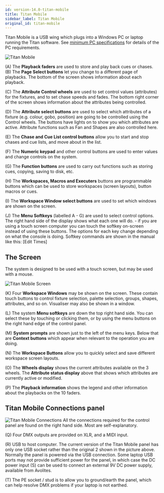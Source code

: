 ```yaml
---
id: version-14.0-titan-mobile
title: Titan Mobile
sidebar_label: Titan Mobile
original_id: titan-mobile
---
```


Titan Mobile is a USB wing which plugs into a Windows PC or laptop running the Titan software.
See [minimum PC specifications](../titan-basics.md#connecting-up-titan-mobile-and-t1t2) for details of the PC requirements.

![Titan Mobile](/docs/images/Titan-Mobile.png)

\(A\) The **Playback faders** are used to store and play back cues or chases.
\(B\) The **Page Select buttons** let you change to a different page of
playbacks. The bottom of the screen shows information about each
playback.

\(C\) The **Attribute Control wheels** are used to set control values
(attributes) for the fixtures, and to set chase speeds and fades. The
bottom right corner of the screen shows information about the attributes
being controlled.

\(D\) The **Attribute select buttons** are used to select which attributes of
a fixture (e.g. colour, gobo, position) are going to be controlled using
the Control wheels. The buttons have lights on to show you which
attributes are active. Attribute functions such as Fan and Shapes are
also controlled here.

\(E\) The **Chase and Cue List control buttons** allow you to start and stop
chases and cue lists, and move about in the list.

\(F\) The **Numeric keypad** and other control buttons are used to enter
values and change controls on the system.

\(G\) The **Function buttons** are used to carry out functions such as storing
cues, copying, saving to disk, etc.

\(H\) The **Workspaces, Macros and Executers** buttons are programmable
buttons which can be used to store workspaces (screen layouts), button
macros or cues.

\(I\) The **Workspace Window select buttons** are used to set which windows
are shown on the screen.

\(J\) The **Menu Softkeys** (labelled A - G) are used to select control options. 
The right hand side of the display shows what each one will do. - if you are using
a touch screen computer you can touch the softkey on-screen instead of using these
buttons. The options for each 
key change depending on what the console is doing. Softkey commands are shown 
in the manual like this: \[Edit Times\]

## The Screen

The system is designed to be used with a touch screen, but may be used
with a mouse.

![Titan Mobile Screen](/docs/images/Titan-Mobile-Screen.png)

\(K\) Four **Workspace Windows** may be shown on the screen. These contain
touch buttons to control fixture selection, palette selection, groups,
shapes, attributes, and so on. Visualiser may also be shown in a window.

\(L\) The system **Menu softkeys** are down the top right hand side. You can
select these by touching or clicking them, or by using the menu buttons
on the right hand edge of the control panel.

\(M\) **System prompts** are shown just to the left of the menu keys. Below
that are **Context buttons** which appear when relevant to the operation
you are doing.

\(N\) The **Workspace Buttons** allow you to quickly select and save different
workspace screen layouts.

\(O\) The **Wheels display** shows the current attributes available on the 3
wheels. The **Attribute status display** above that shows which
attributes are currently active or modified.

\(P\) The **Playback information** shows the legend and other information
about the playbacks on the 10 faders.

## Titan Mobile Connections panel

![Titan Mobile Connections](/docs/images/Titan-Mobile-Connections.png)
All the connections required for the
control panel are found on the right hand side. Most are
self-explanatory. 

\(Q\) Four DMX outputs are provided on XLR, and a MIDI input.

\(R\) USB to host computer. The current version of the Titan Mobile panel has only
one USB socket rather than the original 2 shown in the picture above.
Normally the panel is powered via the USB connection. Some laptop
    USB ports may not provide sufficient power for the panel, in which
    case the DC power input \(S\) can be used to connect an external 9V DC
    power supply, available from Avolites.

\(T\) The PE socket / stud is to allow you to ground/earth the panel, which can
    help resolve DMX problems if your laptop is not earthed.
